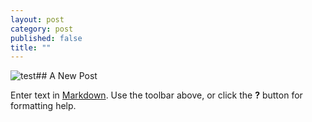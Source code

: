 ```yaml
---
layout: post
category: post
published: false
title: ""
---
```


![test](/medias/images.jpeg)## A New Post

Enter text in [Markdown](http://daringfireball.net/projects/markdown/). Use the toolbar above, or click the **?** button for formatting help.
